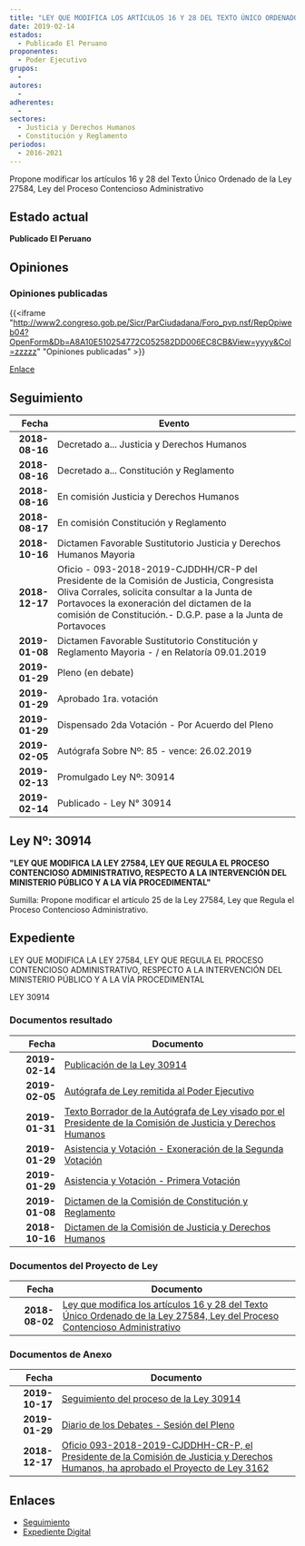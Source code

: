 ```yaml
---
title: "LEY QUE MODIFICA LOS ARTÍCULOS 16 Y 28 DEL TEXTO ÚNICO ORDENADO DE LA LEY 27584, LEY DEL PROCESO CONTENCIOSO ADMINISTRATIVO"
date: 2019-02-14
estados: 
  - Publicado El Peruano
proponentes: 
  - Poder Ejecutivo
grupos: 
  - 
autores: 
  - 
adherentes: 
  - 
sectores: 
  - Justicia y Derechos Humanos
  - Constitución y Reglamento
periodos: 
  - 2016-2021
---
```


Propone modificar los artículos 16 y 28 del Texto Único Ordenado de la Ley 27584, Ley del Proceso Contencioso Administrativo


## Estado actual

**Publicado El Peruano**

## Opiniones

### Opiniones publicadas

{{<iframe "http://www2.congreso.gob.pe/Sicr/ParCiudadana/Foro_pvp.nsf/RepOpiweb04?OpenForm&Db=A8A10E510254772C052582DD006EC8CB&View=yyyy&Col=zzzzz" "Opiniones publicadas" >}}

[Enlace](http://www2.congreso.gob.pe/Sicr/ParCiudadana/Foro_pvp.nsf/RepOpiweb04?OpenForm&Db=A8A10E510254772C052582DD006EC8CB&View=yyyy&Col=zzzzz)

## Seguimiento

| Fecha | Evento |
|------:|--------|
| **2018-08-16** | Decretado a... Justicia y Derechos Humanos|
| **2018-08-16** | Decretado a... Constitución y Reglamento|
| **2018-08-16** | En comisión Justicia y Derechos Humanos|
| **2018-08-17** | En comisión Constitución y Reglamento|
| **2018-10-16** | Dictamen Favorable Sustitutorio Justicia y Derechos Humanos Mayoria|
| **2018-12-17** | Oficio - 093-2018-2019-CJDDHH/CR-P del Presidente de la Comisión de Justicia, Congresista Oliva Corrales, solicita consultar a la Junta de Portavoces la exoneración del dictamen de la comisión de Constitución.- D.G.P. pase a la Junta de Portavoces|
| **2019-01-08** | Dictamen Favorable Sustitutorio Constitución y Reglamento Mayoria - / en Relatoría 09.01.2019|
| **2019-01-29** | Pleno (en debate)|
| **2019-01-29** | Aprobado 1ra. votación|
| **2019-01-29** | Dispensado 2da Votación - Por Acuerdo del Pleno|
| **2019-02-05** | Autógrafa Sobre Nº: 85 - vence: 26.02.2019|
| **2019-02-13** | Promulgado Ley Nº: 30914|
| **2019-02-14** | Publicado - Ley N° 30914|

## Ley Nº: 30914

**"LEY QUE MODIFICA LA LEY 27584, LEY QUE REGULA EL PROCESO CONTENCIOSO ADMINISTRATIVO, RESPECTO A LA INTERVENCIÓN DEL MINISTERIO PÚBLICO Y A LA VÍA PROCEDIMENTAL"**

Sumilla: Propone modificar el artículo 25 de la Ley 27584, Ley que Regula el Proceso Contencioso Administrativo.


## Expediente

LEY QUE MODIFICA LA LEY 27584, LEY QUE REGULA EL PROCESO CONTENCIOSO ADMINISTRATIVO, RESPECTO A LA INTERVENCIÓN DEL MINISTERIO PÚBLICO Y A LA VÍA PROCEDIMENTAL

LEY 30914


### Documentos resultado

| Fecha | Documento |
|------:|--------|
| **2019-02-14** | [Publicación de la Ley 30914](http://www.leyes.congreso.gob.pe/Documentos/2016_2021/ADLP/Normas_Legales/30914-LEY.pdf) |
| **2019-02-05** | [Autógrafa de Ley remitida al Poder Ejecutivo](http://www.leyes.congreso.gob.pe/Documentos/2016_2021/ADLP/Texto_Aprobado/AU03162_20190205..pdf) |
| **2019-01-31** | [Texto Borrador de la Autógrafa de Ley visado por el Presidente de la Comisión de Justicia y Derechos Humanos](http://www.leyes.congreso.gob.pe/Documentos/2016_2021/Texto_Borrador_de_Autografa/BAU0316220190129.pdf) |
| **2019-01-29** | [Asistencia y Votación - Exoneración de la Segunda Votación](http://www.leyes.congreso.gob.pe/Documentos/2016_2021/Asistencia_y_Votacion/Proyectos_de_Ley/Exoneracion_de_Segunda_Votacion/ESV0316220190129.pdf) |
| **2019-01-29** | [Asistencia y Votación - Primera Votación](http://www.leyes.congreso.gob.pe/Documentos/2016_2021/Asistencia_y_Votacion/Proyectos_de_Ley/AV0316220190129.pdf) |
| **2019-01-08** | [Dictamen de la Comisión de Constitución y Reglamento](http://www.leyes.congreso.gob.pe/Documentos/2016_2021/Dictamenes/Proyectos_de_Ley/03162DC04MAY20190108.pdf) |
| **2018-10-16** | [Dictamen de la Comisión de Justicia y Derechos Humanos](http://www.leyes.congreso.gob.pe/Documentos/2016_2021/Dictamenes/Proyectos_de_Ley/03162DC15MAY20181016.pdf) |

### Documentos del Proyecto de Ley

| Fecha | Documento |
|------:|--------|
| **2018-08-02** | [Ley que modifica los artículos 16 y 28 del Texto Único Ordenado de la Ley 27584, Ley del Proceso Contencioso Administrativo](http://www.leyes.congreso.gob.pe/Documentos/2016_2021/Proyectos_de_Ley_y_de_Resoluciones_Legislativas/PL0316220180802.pdf) |

### Documentos de Anexo

| Fecha | Documento |
|------:|--------|
| **2019-10-17** | [Seguimiento del proceso de la Ley 30914](http://www.leyes.congreso.gob.pe/Documentos/2016_2021/Seguimiento_de_Proyectos_de_Ley/03162PL20191017.pdf) |
| **2019-01-29** | [Diario de los Debates - Sesión del Pleno](http://www2.congreso.gob.pe/Sicr/DiarioDebates/Publicad.nsf/SesionesPleno/05256D6E0073DFE9052583910081C35E/$FILE/PLO-2018-20A.pdf) |
| **2018-12-17** | [Oficio 093-2018-2019-CJDDHH-CR-P, el Presidente de la Comisión de Justicia y Derechos Humanos, ha aprobado el Proyecto de Ley 3162](http://www.leyes.congreso.gob.pe/Documentos/2016_2021/Oficios/Comisiones_Ordinarias/OFICIO-093-2018-2019-CJDDHH-CR-P.pdf) |

## Enlaces 

- [Seguimiento](http://www2.congreso.gob.pe/Sicr/TraDocEstProc/CLProLey2016.nsf/f7fff46988ca05b1052578e100829cc7/816584c4b98fd774052582dd006cd1c6?OpenDocument)
- [Expediente Digital](http://www2.congreso.gob.pe/Sicr/TraDocEstProc/CLProLey2016.nsf/f7fff46988ca05b1052578e100829cc7/816584c4b98fd774052582dd006cd1c6?OpenDocument&Click=05257FB7005EB655.eb71d0cf91d8294e05256cdf006b5706/$Body/0.1C6C)
